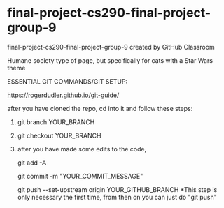 # final-project-cs290-final-project-group-9
final-project-cs290-final-project-group-9 created by GitHub Classroom

Humane society type of page, but specifically for cats with a Star Wars theme

ESSENTIAL GIT COMMANDS/GIT SETUP:

https://rogerdudler.github.io/git-guide/

after you have cloned the repo, cd into it and follow these steps:
1. git branch YOUR_BRANCH
2. git checkout YOUR_BRANCH
3. after you have made some edits to the code,

   git add -A

   git commit -m "YOUR_COMMIT_MESSAGE"
   
   git push --set-upstream origin YOUR_GITHUB_BRANCH *This step is only necessary the first time, from then on you can just do "git push"
